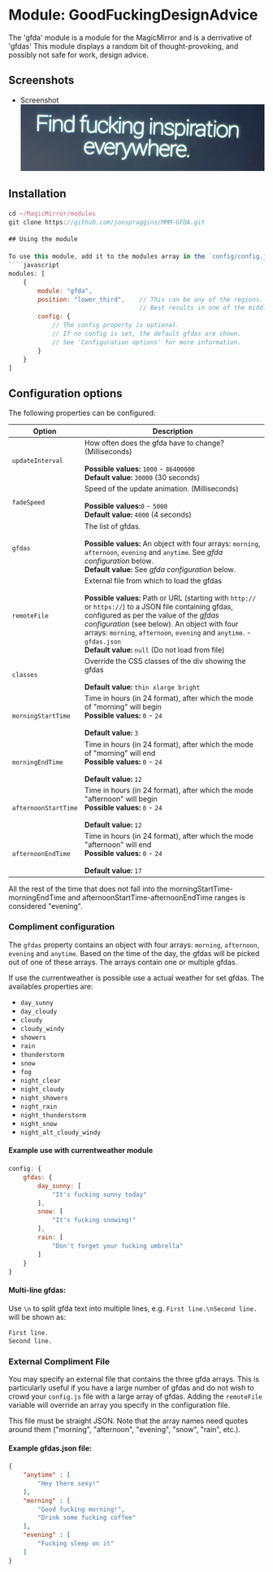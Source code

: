 # Module: GoodFuckingDesignAdvice
The 'gfda' module is a module for the MagicMirror and is a derrivative of 'gfdas'
This module displays a random bit of thought-provoking, and possibly not safe for work, design advice.

## Screenshots
- Screenshot
![GFDA Screenshot](gfdascreenshot.PNG)

## Installation
```javascript
cd ~/MagicMirror/modules
git clone https://github.com/jonspraggins/MMM-GFDA.git

## Using the module

To use this module, add it to the modules array in the `config/config.js` file:
````javascript
modules: [
	{
		module: "gfda",
		position: "lower_third",	// This can be any of the regions.
									// Best results in one of the middle regions like: lower_third
		config: {
			// The config property is optional.
			// If no config is set, the default gfdas are shown.
			// See 'Configuration options' for more information.
		}
	}
]
````

## Configuration options

The following properties can be configured:


| Option           | Description
| ---------------- | -----------
| `updateInterval` | How often does the gfda have to change? (Milliseconds) <br><br> **Possible values:** `1000` - `86400000` <br> **Default value:** `30000` (30 seconds)
| `fadeSpeed`      | Speed of the update animation. (Milliseconds) <br><br> **Possible values:**`0` - `5000` <br> **Default value:** `4000` (4 seconds)
| `gfdas`	   | The list of gfdas. <br><br> **Possible values:** An object with four arrays: `morning`, `afternoon`, `evening` and `anytime`. See _gfda configuration_ below. <br> **Default value:** See _gfda configuration_ below.
| `remoteFile`     | External file from which to load the gfdas <br><br> **Possible values:** Path or URL (starting with `http://` or `https://`) to a JSON file containing gfdas, configured as per the value of the _gfdas configuration_ (see below). An object with four arrays: `morning`, `afternoon`, `evening` and `anytime`. - `gfdas.json` <br> **Default value:** `null` (Do not load from file)
| `classes`        | Override the CSS classes of the div showing the gfdas <br><br> **Default value:** `thin xlarge bright`
| `morningStartTime`        |  Time in hours (in 24 format), after which the mode of "morning" will begin <br> **Possible values:** `0` - `24` <br><br> **Default value:** `3`
| `morningEndTime`        |  Time in hours (in 24 format), after which the mode of "morning" will end <br> **Possible values:** `0` - `24` <br><br> **Default value:** `12`
| `afternoonStartTime`        | Time in hours (in 24 format), after which the mode "afternoon" will begin <br> **Possible values:** `0` - `24` <br><br>  **Default value:** `12`
| `afternoonEndTime`        | Time in hours (in 24 format), after which the mode "afternoon" will end <br> **Possible values:** `0` - `24` <br><br> **Default value:** `17`

All the rest of the time that does not fall into the morningStartTime-morningEndTime and afternoonStartTime-afternoonEndTime ranges is considered "evening".

### Compliment configuration

The `gfdas` property contains an object with four arrays: <code>morning</code>, <code>afternoon</code>, <code>evening</code> and <code>anytime</code>. Based on the time of the day, the gfdas will be picked out of one of these arrays. The arrays contain one or multiple gfdas.


If use the currentweather is possible use a actual weather for set gfdas. The availables properties are:
- `day_sunny`
- `day_cloudy`
- `cloudy`
- `cloudy_windy`
- `showers`
- `rain`
- `thunderstorm`
- `snow`
- `fog`
- `night_clear`
- `night_cloudy`
- `night_showers`
- `night_rain`
- `night_thunderstorm`
- `night_snow`
- `night_alt_cloudy_windy`

#### Example use with currentweather module
````javascript
config: {
	gfdas: {
		day_sunny: [
			"It's fucking sunny today"
		],
		snow: [
			"It's fucking snowing!"
		],
		rain: [
			"Don't forget your fucking umbrella"
		]
	}
}
````

#### Multi-line gfdas:
Use `\n` to split gfda text into multiple lines, e.g. `First line.\nSecond line.` will be shown as:
```
First line.
Second line.
```

### External Compliment File
You may specify an external file that contains the three gfda arrays. This is particularly useful if you have a
large number of gfdas and do not wish to crowd your `config.js` file with a large array of gfdas.
Adding the `remoteFile` variable will override an array you specify in the configuration file.

This file must be straight JSON. Note that the array names need quotes
around them ("morning", "afternoon", "evening", "snow", "rain", etc.).
#### Example gfdas.json file:
````json
{
    "anytime" : [
        "Hey there sexy!"
    ],
    "morning" : [
        "Good fucking morning!",
        "Drink some fucking coffee"
    ],
    "evening" : [
        "Fucking sleep on it"
    ]
}
````

